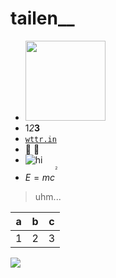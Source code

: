 # tailen__
- <img src="https://pixeljoint.com/files/icons/minddiver3b.gif" width="128">
- 1*2***3**
- [`wttr.in`](https://wttr.in/hanoi?format=4)
- 🎉 🛴
- ![hi](https://pixeljoint.com/files/icons/full/hauntedpumpkin_detailfull.gif)
- $E=mc^{^{^{^{2}}}}$
>uhm...

|a | b | c |
|- | - | - |
|1 | 2 | 3 |

[//]:![](https://pixeljoint.com/files/icons/megaglorygalaxyfortunefungi_palfix.gif)
![](https://pixeljoint.com/files/icons/ruffrainbowmonkey.gif)
